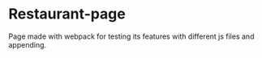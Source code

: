 # Restaurant-page
Page made with webpack for testing its features with different js files and appending.